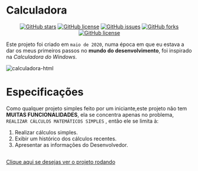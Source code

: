 # Calculadora
<p align="center">
<a href="https://github.com/Francisco-Fetapi/calculadora-html-css-js/stargazers"><img alt="GitHub stars" src="https://img.shields.io/github/stars/Francisco-Fetapi/calculadora-html-css-js?style=plastic"></a>
<a href="https://github.com/Francisco-Fetapi/calculadora-html-css-js"><img alt="GitHub license" src="https://img.shields.io/badge/Exercise-For%20trainning-orange"></a>
<a href="https://github.com/Francisco-Fetapi/calculadora-html-css-js/issues"><img alt="GitHub issues" src="https://img.shields.io/github/issues/Francisco-Fetapi/calculadora-html-css-js?style=plastic"></a>
<a href="https://github.com/Francisco-Fetapi/calculadora-html-css-js/network"><img alt="GitHub forks" src="https://img.shields.io/github/forks/Francisco-Fetapi/calculadora-html-css-js?style=plastic"></a>
<a href="https://github.com/Francisco-Fetapi/calculadora-html-css-js"><img alt="GitHub license" src="https://img.shields.io/github/license/Francisco-Fetapi/calculadora-html-css-js?style=plastic"></a>
</p>

Este projeto foi criado em `maio de 2020`, numa época em que eu estava a dar os meus primeiros passos no **mundo do desenvolvimento**, foi inspirado na _Calculadora do Windows_.

![calculadora-html](https://user-images.githubusercontent.com/74926014/181218012-c6d45c4b-1787-4999-ad44-9d376cb05200.gif)



# Especificações

Como qualquer projeto simples feito por um iniciante,este projeto não tem **MUITAS FUNCIONALIDADES**, ela se concentra apenas no problema, `REALIZAR CÁLCULOS MATEMÁTICOS SIMPLES` , então ele se limita à:

1. Realizar cálculos simples.
2. Exibir um histórico dos cálculos recentes.
3. Apresentar as informações do Desenvolvedor.

##

<a href="https://francisco-fetapi.github.io/calculadora-html-css-js/">Clique aqui se desejas ver o projeto rodando</a>
